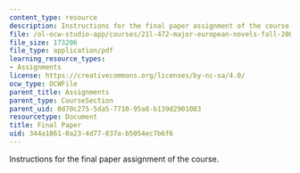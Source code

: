 ```yaml
---
content_type: resource
description: Instructions for the final paper assignment of the course.
file: /ol-ocw-studio-app/courses/21l-472-major-european-novels-fall-2008/344a18610a234d77837ab5054ec7b6f6_paper3.pdf
file_size: 173206
file_type: application/pdf
learning_resource_types:
- Assignments
license: https://creativecommons.org/licenses/by-nc-sa/4.0/
ocw_type: OCWFile
parent_title: Assignments
parent_type: CourseSection
parent_uid: 0d70c275-5da5-7710-95a8-b139d2901083
resourcetype: Document
title: Final Paper
uid: 344a1861-0a23-4d77-837a-b5054ec7b6f6
---
```

Instructions for the final paper assignment of the course.